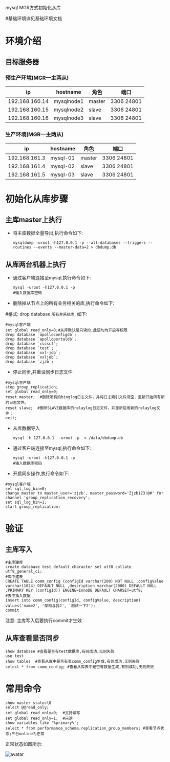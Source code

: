 mysql MGR方式初始化从库



#基础环境详见基础环境文档

# 环境介绍

## 目标服务器

### 预生产环境(MGR一主两从)

| ip             | hostname   | 角色   | 端口       |
| -------------- | ---------- | ------ | ---------- |
| 192.168.160.14 | mysqlnode1 | master | 3306 24801 |
| 192.168.160.15 | mysqlnode2 | slave  | 3306 24801 |
| 192.168.160.16 | mysqlnode3 | slave  | 3306 24801 |

### 生产环境(MGR一主两从)

| ip            | hostname | 角色   | 端口       |
| ------------- | -------- | ------ | ---------- |
| 192.168.161.3 | mysql-01 | master | 3306 24801 |
| 192.168.161.4 | mysql-02 | slave  | 3306 24801 |
| 192.168.161.5 | mysql-03 | slave  | 3306 24801 |



# 初始化从库步骤

## 主库master上执行



- 将主库数据全量导出,执行命令如下:

  ```shell
  mysqldump -uroot -h127.0.0.1 -p --all-databases --triggers --routines --events --master-data=2 > dbdump.db
  ```

  

## 从库两台机器上执行

- 通过客户端连接至mysql,执行命令如下:

  ```shell
  mysql -uroot -h127.0.0.1 -p
  #输入数据库密码
  ```

  

- 删除掉从节点上的所有业务相关的库,执行命令如下:

#格式: drop database `所有非系统库`, 如下:

```mysql
#mysql客户端
set global read_only=0;#从库默认是只读的,此语句为开启写权限
drop database `apolloconfigdb`;
drop database `apolloportaldb`;
drop database `cscscf`;
drop database `test`;
drop database `xxl-job`;
drop database `xxljob`;
drop database `zjzb`;
```

- 停止同步,并重设同步日志文件

```mysql
#mysql客户端
stop group_replication;
set global read_only=0;
reset master;  #删除所有的binglog日志文件，并将日志索引文件清空，重新开始所有新的日志文件。
reset slave;  #删除SLAVE数据库的relaylog日志文件，并重新启用新的relaylog文件；
exit;
```

- 从库数据导入

  ```shell
  mysql -h 127.0.0.1  -uroot -p  < /data/dbdump.db
  ```

- 通过客户端连接至mysql,执行命令如下:

  ```shell
  mysql -uroot -h127.0.0.1 -p
  #输入数据库密码
  ```

- 开启同步操作,执行命令如下:

```mysql
#mysql客户端
set sql_log_bin=0;
change master to master_user='zjzb', master_password='Zjzb123!@#' for channel 'group_replication_recovery';
set sql_log_bin=1;
start group_replication;
```

# 验证

## 主库写入

```mysql
#主库建库
create database test default character set utf8 collate utf8_general_ci;
#库中建表
CREATE TABLE comm_config (configId varchar(200) NOT NULL ,configValue varchar(1024) DEFAULT NULL ,description varchar(2000) DEFAULT NULL ,PRIMARY KEY (configId)) ENGINE=InnoDB DEFAULT CHARSET=utf8;
#表中插入数据
insert into comm_config(configId, configValue, description) values('name2', '架构与我2', '测试一下2');
commit
```

注意: 主库写入后要执行commit才生效

## 从库查看是否同步

```mysql
show database #查看是否有test数据库,有则成功,无则失败
use test
show tables  #查看从库中是否有表comm_config生成,有则成功,无则失败
select * from comm_config; #查看从库表中是否有数据生成,有则成功,无则失败
```

# 常用命令

```mysql
show master status\G
select @@read_only;
set global read_only=0;  #支持读写
set global read_only=1;  #只读
show variables like '%primary%';
select * from performance_schema.replication_group_members; #查看节点状态;三台online为正常
```

正常状态如图所示:

![avatar](images\mysql-MGR-node-status.png)

